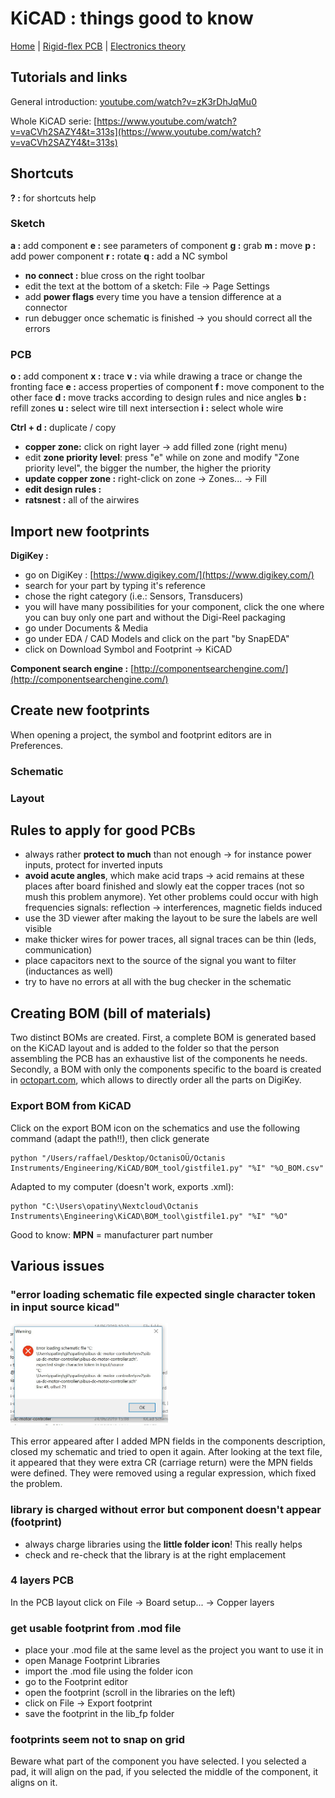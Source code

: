 # KiCAD : things good to know

[Home](../../../README.md) | [Rigid-flex PCB](./rigid-flex.md) | [Electronics theory](../theory/theory.md)


## Tutorials and links
General introduction:
[youtube.com/watch?v=zK3rDhJqMu0](youtube.com/watch?v=zK3rDhJqMu0)

Whole KiCAD serie:
[https://www.youtube.com/watch?v=vaCVh2SAZY4&t=313s](https://www.youtube.com/watch?v=vaCVh2SAZY4&t=313s)


## Shortcuts

__? :__ for shortcuts help

### Sketch

__a :__ add component
__e :__ see parameters of component
__g :__ grab 
__m :__ move
__p :__ add power component
__r :__ rotate
__q :__ add a NC symbol

- __no connect :__ blue cross on the right toolbar
- edit the text at the bottom of a sketch: File -> Page Settings
- add __power flags__ every time you have a tension difference at a connector
- run debugger once schematic is finished -> you should correct all the errors

### PCB

__o :__ add component
__x :__ trace
__v :__ via while drawing a trace or change the fronting face
__e :__ access properties of component
__f :__ move component to the other face
__d :__ move tracks according to design rules and nice angles
__b :__ refill zones
__u :__ select wire till next intersection
__i :__ select whole wire

__Ctrl + d :__ duplicate / copy

- __copper zone:__ click on right layer -> add filled zone (right menu)
- edit __zone priority level__: press "e" while on zone and modify "Zone priority level", the bigger the number, the higher the priority
- __update copper zone :__ right-click on zone -> Zones... -> Fill
- __edit design rules :__ 
- __ratsnest :__ all of the airwires

## Import new footprints
__DigiKey :__
- go on DigiKey : [https://www.digikey.com/](https://www.digikey.com/)
- search for your part by typing it's reference
- chose the right category (i.e.: Sensors, Transducers)
- you will have many possibilities for your component, click the one where you can buy only one part and without the Digi-Reel packaging
- go under Documents & Media
- go under EDA / CAD Models and click on the part "by SnapEDA"
- click on Download Symbol and Footprint -> KiCAD

__Component search engine :__
[http://componentsearchengine.com/](http://componentsearchengine.com/)


## Create new footprints

When opening a project, the symbol and footprint editors are in Preferences.

### Schematic

### Layout

## Rules to apply for good PCBs

- always rather __protect to much__ than not enough -> for instance power inputs, protect for inverted inputs
- __avoid acute angles__, which make acid traps -> acid remains at these places after board finished and slowly eat the copper traces (not so mush this problem anymore). Yet other problems could occur with high frequencies signals: reflection -> interferences, magnetic fields induced
- use the 3D viewer after making the layout to be sure the labels are well visible
- make thicker wires for power traces, all signal traces can be thin (leds, communication)
- place capacitors next to the source of the signal you want to filter (inductances as well)
- try to have no errors at all with the bug checker in the schematic

## Creating BOM (bill of materials)

Two distinct BOMs are created. First, a complete BOM is generated based on the KiCAD layout and is added to the folder so that the person assembling the PCB has an exhaustive list of the components he needs. Secondly, a BOM with only the components specific to the board is created in [octopart.com](octopart.com), which allows to directly order all the parts on DigiKey.

### Export BOM from KiCAD

Click on the export BOM icon on the schematics and use the following command (adapt the path!!), then click generate

```
python "/Users/raffael/Desktop/OctanisOÜ/Octanis Instruments/Engineering/KiCAD/BOM_tool/gistfile1.py" "%I" "%O_BOM.csv"
```

Adapted to my computer (doesn't work, exports .xml):
```
python "C:\Users\opatiny\Nextcloud\Octanis Instruments\Engineering\KiCAD\BOM_tool\gistfile1.py" "%I" "%O"
```

Good to know: __MPN__ = manufacturer part number

## Various issues

### "error loading schematic file expected single character token in input source kicad"

<img src="./schematic-error.jpg" alt="schematic error message" width="50%" class="center">

This error appeared after I added MPN fields in the components description, closed my schematic and tried to open it again. After looking at the text file, it appeared that they were extra CR (carriage return) were the MPN fields were defined. They were removed using a regular expression, which fixed the problem.

### library is charged without error but component doesn't appear (footprint)

- always charge libraries using the __little folder icon__! This really helps
- check and re-check that the library is at the right emplacement

### 4 layers PCB

In the PCB layout click on File -> Board setup... -> Copper layers

### get usable footprint from .mod file

- place your .mod file at the same level as the project you want to use it in
- open Manage Footprint Libraries
- import the .mod file using the folder icon
- go to the Footprint editor
- open the footprint (scroll in the libraries on the left)
- click on File -> Export footprint
- save the footprint in the lib_fp folder

### footprints seem not to snap on grid

Beware what part of the component you have selected. I you selected a pad, it will align on the pad, if you selected the middle of the component, it aligns on it.